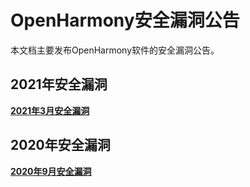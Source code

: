 # OpenHarmony安全漏洞公告

本文档主要发布OpenHarmony软件的安全漏洞公告。


 ## 2021年安全漏洞
 **[2021年3月安全漏洞](https://gitee.com/openharmony/security/blob/master/zh/security-disclosure/2021/2021-03.md)** 

## 2020年安全漏洞
 **[2020年9月安全漏洞](https://gitee.com/openharmony/security/blob/master/zh/security-disclosure/2020/2020-09.md)** 

